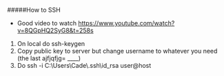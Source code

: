 #####How to SSH

- Good video to watch https://www.youtube.com/watch?v=8QGpHQ2SyG8&t=258s

1. On local do ssh-keygen
2. Copy public key to server but change username to whatever you need (the last ajfjqfjg= ____)
3. Do ssh -i C:\\Users\\Cade\\.ssh\\id_rsa user@host
